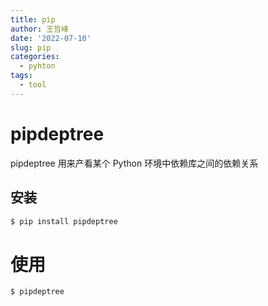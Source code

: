 ```yaml
---
title: pip
author: 王哲峰
date: '2022-07-10'
slug: pip
categories:
  - pyhton
tags:
  - tool
---
```



# pipdeptree

pipdeptree 用来产看某个 Python 环境中依赖库之间的依赖关系

## 安装

```bash
$ pip install pipdeptree
```

# 使用

```bash
$ pipdeptree
```

